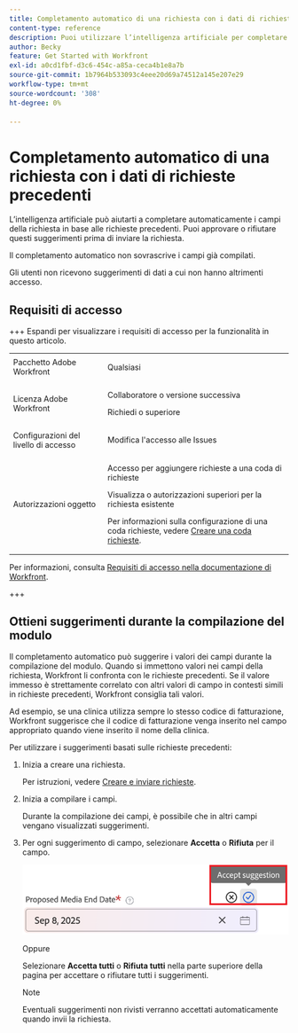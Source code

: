 ```yaml
---
title: Completamento automatico di una richiesta con i dati di richieste precedenti
content-type: reference
description: Puoi utilizzare l’intelligenza artificiale per completare automaticamente i campi della richiesta utilizzando i dati di richieste precedenti.
author: Becky
feature: Get Started with Workfront
exl-id: a0cd1fbf-d3c6-454c-a85a-ceca4b1e8a7b
source-git-commit: 1b7964b533093c4eee20d69a74512a145e207e29
workflow-type: tm+mt
source-wordcount: '308'
ht-degree: 0%

---
```


# Completamento automatico di una richiesta con i dati di richieste precedenti

L’intelligenza artificiale può aiutarti a completare automaticamente i campi della richiesta in base alle richieste precedenti. Puoi approvare o rifiutare questi suggerimenti prima di inviare la richiesta.

Il completamento automatico non sovrascrive i campi già compilati.

Gli utenti non ricevono suggerimenti di dati a cui non hanno altrimenti accesso.

## Requisiti di accesso

+++ Espandi per visualizzare i requisiti di accesso per la funzionalità in questo articolo.

<table style="table-layout:auto"> 
 <col> 
 <col> 
 <tbody> 
  <tr> 
   <td role="rowheader">Pacchetto Adobe Workfront</td> 
   <td> <p>Qualsiasi </p> </td> 
  </tr> 
  <tr> 
   <td role="rowheader">Licenza Adobe Workfront</td> 
   <td> <p>Collaboratore o versione successiva</p>
   <p>Richiedi o superiore</p>
    </td> 
  </tr> 
  <tr> 
   <td role="rowheader">Configurazioni del livello di accesso</td> 
   <td> <p>Modifica l'accesso alle Issues</p>  </td> 
  </tr> 
   <td role="rowheader">Autorizzazioni oggetto</td> 
   <td><p>Accesso per aggiungere richieste a una coda di richieste</p> <p>Visualizza o autorizzazioni superiori per la richiesta esistente</p> <p>Per informazioni sulla configurazione di una coda richieste, vedere <a href="../../../manage-work/requests/create-and-manage-request-queues/create-request-queue.md" class="MCXref xref">Creare una coda richieste</a>. </p> </td> 
  <tr>
  </tr>
 </tbody> 
</table>

Per informazioni, consulta [Requisiti di accesso nella documentazione di Workfront](/help/quicksilver/administration-and-setup/add-users/access-levels-and-object-permissions/access-level-requirements-in-documentation.md).

+++

## Ottieni suggerimenti durante la compilazione del modulo

Il completamento automatico può suggerire i valori dei campi durante la compilazione del modulo. Quando si immettono valori nei campi della richiesta, Workfront li confronta con le richieste precedenti. Se il valore immesso è strettamente correlato con altri valori di campo in contesti simili in richieste precedenti, Workfront consiglia tali valori.

Ad esempio, se una clinica utilizza sempre lo stesso codice di fatturazione, Workfront suggerisce che il codice di fatturazione venga inserito nel campo appropriato quando viene inserito il nome della clinica.

Per utilizzare i suggerimenti basati sulle richieste precedenti:

1. Inizia a creare una richiesta.

   Per istruzioni, vedere [Creare e inviare richieste](/help/quicksilver/manage-work/requests/create-requests/create-submit-requests.md).

1. Inizia a compilare i campi.

   Durante la compilazione dei campi, è possibile che in altri campi vengano visualizzati suggerimenti.

1. Per ogni suggerimento di campo, selezionare **Accetta** o **Rifiuta** per il campo.

   ![Accetta o rifiuta suggerimento](assets/accept-reject-suggestion.png)

   Oppure

   Selezionare **Accetta tutti** o **Rifiuta tutti** nella parte superiore della pagina per accettare o rifiutare tutti i suggerimenti.

   >[!NOTE]
   >
   >Eventuali suggerimenti non rivisti verranno accettati automaticamente quando invii la richiesta.
